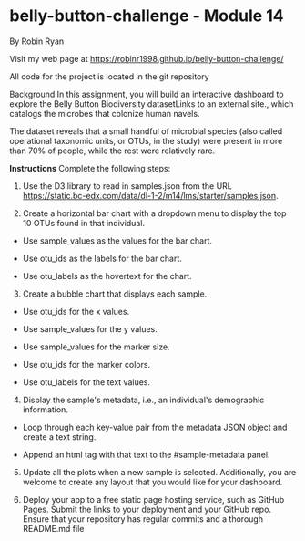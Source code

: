 # belly-button-challenge - Module 14
By Robin Ryan <br/>

Visit my web page at https://robinr1998.github.io/belly-button-challenge/

All code for the project is located in the git repository

Background
In this assignment, you will build an interactive dashboard to explore the Belly Button Biodiversity datasetLinks to an external site., which catalogs the microbes that colonize human navels.

The dataset reveals that a small handful of microbial species (also called operational taxonomic units, or OTUs, in the study) were present in more than 70% of people, while the rest were relatively rare.

**Instructions**
Complete the following steps:

1. Use the D3 library to read in samples.json from the URL https://static.bc-edx.com/data/dl-1-2/m14/lms/starter/samples.json.

2. Create a horizontal bar chart with a dropdown menu to display the top 10 OTUs found in that individual.

 - Use sample_values as the values for the bar chart.

 - Use otu_ids as the labels for the bar chart.

 - Use otu_labels as the hovertext for the chart.

3. Create a bubble chart that displays each sample.

 - Use otu_ids for the x values.

 - Use sample_values for the y values.

 - Use sample_values for the marker size.

 - Use otu_ids for the marker colors.

 - Use otu_labels for the text values.

4. Display the sample's metadata, i.e., an individual's demographic information.

 - Loop through each key-value pair from the metadata JSON object and create a text string.

 - Append an html tag with that text to the #sample-metadata panel.

5. Update all the plots when a new sample is selected. Additionally, you are welcome to create any layout that you would like for your dashboard.

6. Deploy your app to a free static page hosting service, such as GitHub Pages. Submit the links to your deployment and your GitHub repo. Ensure that your repository has regular commits and a thorough README.md file